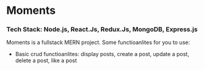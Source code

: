 # Moments

### Tech Stack: Node.js, React.Js, Redux.Js, MongoDB, Express.js

Moments is a fullstack MERN project. Some functioanlites for you to use:

- Basic crud functioanlites: display posts, create a post, update a post, delete a post, like a post 